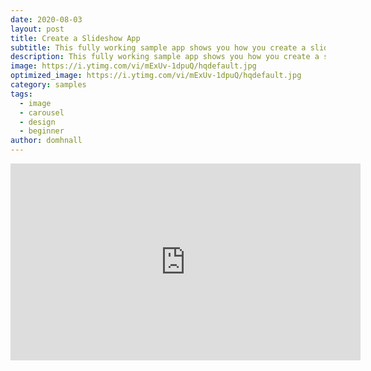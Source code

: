 ```yaml
---
date: 2020-08-03
layout: post
title: Create a Slideshow App
subtitle: This fully working sample app shows you how you create a slideshow of your favorite images.
description: This fully working sample app shows you how you create a slideshow of your favorite images.
image: https://i.ytimg.com/vi/mExUv-1dpuQ/hqdefault.jpg
optimized_image: https://i.ytimg.com/vi/mExUv-1dpuQ/hqdefault.jpg
category: samples
tags:
  - image
  - carousel
  - design
  - beginner
author: domhnall
---
```


<iframe width="560" height="315" src="https://www.youtube.com/embed/mExUv-1dpuQ" frameborder="0" allow="accelerometer; autoplay; encrypted-media; gyroscope; picture-in-picture" allowfullscreen></iframe>